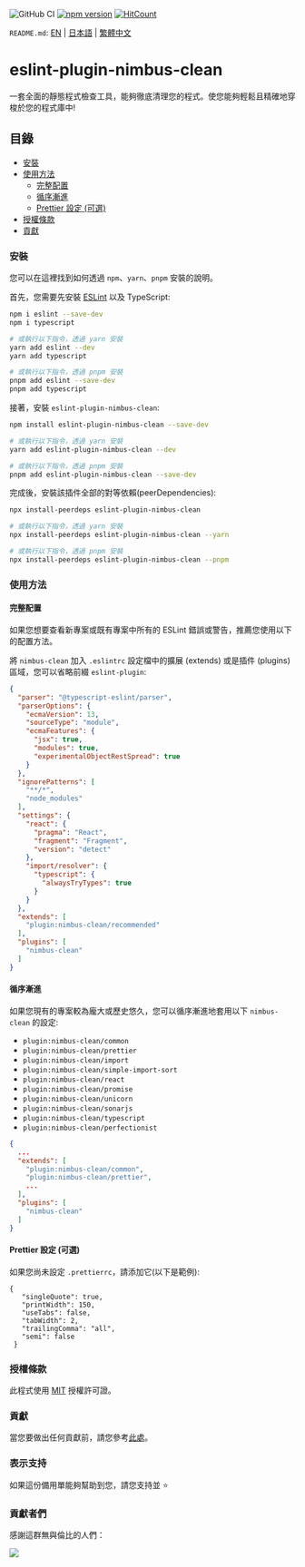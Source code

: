 ![GitHub CI](https://github.com/dipiash/eslint-plugin-nimbus-clean/actions/workflows/ci.yml/badge.svg)
[![npm version](https://badge.fury.io/js/eslint-plugin-nimbus-clean.svg?v=0.2.4)](https://badge.fury.io/js/eslint-plugin-nimbus-clean)
[![HitCount](https://hits.dwyl.com/dipiash/eslint-plugin-nimbus-clean.svg?style=flat-square)](http://hits.dwyl.com/dipiash/eslint-plugin-nimbus-clean)

`README.md`: [EN](/README.md) | [日本語](/docs/ja/README.md) | [繁體中文](/docs/zh-tw/README.md)

# eslint-plugin-nimbus-clean

一套全面的靜態程式檢查工具，能夠徹底清理您的程式。使您能夠輕鬆且精確地穿梭於您的程式庫中!

## 目錄

<!-- toc -->

- [安裝](#%E5%AE%89%E8%A3%9D)
- [使用方法](#%E4%BD%BF%E7%94%A8%E6%96%B9%E6%B3%95)
  * [完整配置](#%E5%AE%8C%E6%95%B4%E9%85%8D%E7%BD%AE)
  * [循序漸進](#%E5%BE%AA%E5%BA%8F%E6%BC%B8%E9%80%B2)
  * [Prettier 設定 (可選)](#prettier-%E8%A8%AD%E5%AE%9A-%E5%8F%AF%E9%81%B8)
- [授權條款](#%E6%8E%88%E6%AC%8A%E6%A2%9D%E6%AC%BE)
- [貢獻](#%E8%B2%A2%E7%8D%BB)

<!-- tocstop -->

### 安裝

您可以在這裡找到如何透過 `npm`、`yarn`、`pnpm` 安裝的說明。

首先，您需要先安裝 [ESLint](https://eslint.org/) 以及 TypeScript:

```sh
npm i eslint --save-dev
npm i typescript

# 或執行以下指令，透過 yarn 安裝
yarn add eslint --dev
yarn add typescript

# 或執行以下指令，透過 pnpm 安裝
pnpm add eslint --save-dev
pnpm add typescript
```

接著，安裝 `eslint-plugin-nimbus-clean`:

```sh
npm install eslint-plugin-nimbus-clean --save-dev

# 或執行以下指令，透過 yarn 安裝
yarn add eslint-plugin-nimbus-clean --dev

# 或執行以下指令，透過 pnpm 安裝
pnpm add eslint-plugin-nimbus-clean --save-dev
```

完成後，安裝該插件全部的對等依賴(peerDependencies):

```sh
npx install-peerdeps eslint-plugin-nimbus-clean

# 或執行以下指令，透過 yarn 安裝
npx install-peerdeps eslint-plugin-nimbus-clean --yarn

# 或執行以下指令，透過 pnpm 安裝
npx install-peerdeps eslint-plugin-nimbus-clean --pnpm
```

### 使用方法

#### 完整配置

如果您想要查看新專案或既有專案中所有的 ESLint 錯誤或警告，推薦您使用以下的配置方法。

將 `nimbus-clean` 加入 `.eslintrc` 設定檔中的擴展 (extends) 或是插件 (plugins) 區域，您可以省略前綴 `eslint-plugin`:

```json
{
  "parser": "@typescript-eslint/parser",
  "parserOptions": {
    "ecmaVersion": 13,
    "sourceType": "module",
    "ecmaFeatures": {
      "jsx": true,
      "modules": true,
      "experimentalObjectRestSpread": true
    }
  },
  "ignorePatterns": [
    "**/*",
    "node_modules"
  ],
  "settings": {
    "react": {
      "pragma": "React",
      "fragment": "Fragment",
      "version": "detect"
    },
    "import/resolver": {
      "typescript": {
        "alwaysTryTypes": true
      }
    }
  },
  "extends": [
    "plugin:nimbus-clean/recommended"
  ],
  "plugins": [
    "nimbus-clean"
  ]
}
 ```

#### 循序漸進

如果您現有的專案較為龐大或歷史悠久，您可以循序漸進地套用以下 `nimbus-clean` 的設定:

- `plugin:nimbus-clean/common`
- `plugin:nimbus-clean/prettier`
- `plugin:nimbus-clean/import`
- `plugin:nimbus-clean/simple-import-sort`
- `plugin:nimbus-clean/react`
- `plugin:nimbus-clean/promise`
- `plugin:nimbus-clean/unicorn`
- `plugin:nimbus-clean/sonarjs`
- `plugin:nimbus-clean/typescript`
- `plugin:nimbus-clean/perfectionist`

```json
{
  ...
  "extends": [
    "plugin:nimbus-clean/common",
    "plugin:nimbus-clean/prettier",
    ...
  ],
  "plugins": [
    "nimbus-clean"
  ]
}
   ```

#### Prettier 設定 (可選)

如果您尚未設定 `.prettierrc`，請添加它(以下是範例):

   ```prettier
   {
      "singleQuote": true,
      "printWidth": 150,
      "useTabs": false,
      "tabWidth": 2,
      "trailingComma": "all",
      "semi": false
    }
   ```

### 授權條款

此程式使用 [MIT](/LICENSE) 授權許可證。

### 貢獻

當您要做出任何貢獻前，請您參考[此處](/CONTRIBUTING.md)。

### 表示支持
如果這份備用單能夠幫助到您，請您支持並 ⭐️

### 貢獻者們

感謝這群無與倫比的人們：

<a href="https://github.com/dipiash/eslint-plugin-nimbus-clean/graphs/contributors">
  <img src="https://contrib.rocks/image?repo=dipiash/eslint-plugin-nimbus-clean" />
</a>
